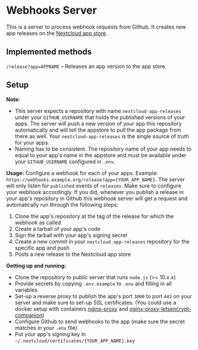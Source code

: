 # Webhooks Server

This is a server to process webhook requests from Github.
It creates new app releases on the [Nextcloud app store](https://apps.nextcloud.com).

## Implemented methods
`/release?app=APPNAME` – Releases an app version to the app store.

## Setup

**Note:**
- This server expects a repository with name `nextcloud-app-releases` under your `GITHUB_USERNAME` that holds the published versions of your apps. The server will push a new version of your app this repository automatically and will tell the appstore to pull the app package from there as well. Your `nextcloud-app-releases` is the single source of truth for your apps.
- Naming has to be consistent. The repository name of your app needs to equal to your app's name in the appstore and must be available under your `GITHUB_USERNAME` configured in `.env`.

**Usage:** Configure a webhook for each of your apps. Example: `https://webhooks.example.org/release?app={YOUR_APP_NAME}`. The server will only listen for `published` events of `releases`. Make sure to configure your webhook accordingly. If you did, whenever you publish a release in your app's repository in Github this webhook server will get a request and automatically run through the following steps:

1. Clone the app's repository at the tag of the release for which the webhook as called
2. Create a tarball of your app's code
3. Sign the tarball with your app's signing secret
4. Create a new commit in your `nextcloud-app-releases` repository for the specific app and push
5. Posts a new release to the Nextcloud app store


**Getting up and running:**
- Clone the repository to public server that runs `node.js` (>= 10.x.x)
- Provide secrets by copying `.env.example` to `.env` and filling in all variables
- Set-up a reverse proxy to publish the app's port `3000` to port `443` on your server and make sure to set-up SSL certificates. (You could use a docker setup with containers [nginx-proxy](https://github.com/nginx-proxy/nginx-proxy) and [nginx-proxy-letsencrypt-companion](https://github.com/nginx-proxy/docker-letsencrypt-nginx-proxy-companion))
- Configure Github to send webhooks to the app (make sure the secret matches in your `.env` file)
- Put your app's signing key in `~/.nextcloud/certificates/{YOUR_APP_NAME}.key`